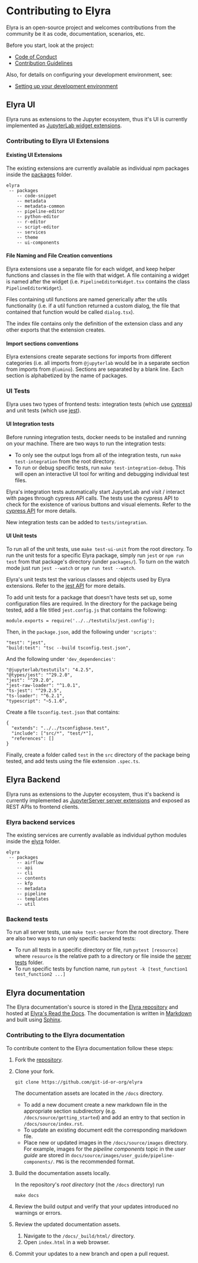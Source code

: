 <!--
{% comment %}
Copyright 2018-2023 Elyra Authors

Licensed under the Apache License, Version 2.0 (the "License");
you may not use this file except in compliance with the License.
You may obtain a copy of the License at

http://www.apache.org/licenses/LICENSE-2.0

Unless required by applicable law or agreed to in writing, software
distributed under the License is distributed on an "AS IS" BASIS,
WITHOUT WARRANTIES OR CONDITIONS OF ANY KIND, either express or implied.
See the License for the specific language governing permissions and
limitations under the License.
{% endcomment %}
-->
# Contributing to Elyra

Elyra is an open-source project and welcomes contributions from the community be it as code, documentation, scenarios, etc. 

Before you start, look at the project:
- [Code of Conduct](https://github.com/elyra-ai/community/blob/main/code-of-conduct.md)
- [Contribution Guidelines](https://github.com/elyra-ai/community/blob/main/contributing.md)

Also, for details on configuring your development environment, see:
- [Setting up your development environment](development-workflow.md)

## Elyra UI

Elyra runs as extensions to the Jupyter ecosystem, thus it's UI is currently implemented as
[JupyterLab widget extensions](https://jupyterlab.readthedocs.io/en/stable/user/extensions.html).

### Contributing to Elyra UI Extensions

#### Existing UI Extensions

The existing extensions are currently available as individual npm packages inside the
[packages](https://github.com/elyra-ai/elyra/tree/main/packages) folder.

```
elyra
 -- packages
    -- code-snippet
    -- metadata
    -- metadata-common
    -- pipeline-editor
    -- python-editor
    -- r-editor
    -- script-editor
    -- services
    -- theme
    -- ui-components
```

#### File Naming and File Creation conventions
Elyra extensions use a separate file for each widget, and keep helper functions and classes in the file with that widget.
A file containing a widget is named after the widget (i.e. `PipelineEditorWidget.tsx` contains the class `PipelineEditorWidget`).

Files containing util functions are named generically after the utils functionality
(i.e. if a util function returned a custom dialog, the file that contained that function would be called `dialog.tsx`).

The index file contains only the definition of the extension class and any other exports that the extension creates.

#### Import sections conventions
Elyra extensions create separate sections for imports from different categories
(i.e. all imports from `@jupyterlab` would be in a separate section from imports from `@lumino`).
Sections are separated by a blank line. Each section is alphabetized by the name of packages.


### UI Tests
Elyra uses two types of frontend tests: integration tests (which use [cypress](https://docs.cypress.io/))
and unit tests (which use [jest](https://jestjs.io/docs/en/getting-started)). 

#### UI Integration tests
Before running integration tests, docker needs to be installed and running on your machine.
There are two ways to run the integration tests:
* To only see the output logs from all of the integration tests,
run `make test-integration` from the root directory.
* To run or debug specific tests,
run `make test-integration-debug`. This will open an interactive UI tool for writing and debugging individual test files.

Elyra's integration tests automatically start JupyterLab and visit / interact with pages through cypress API calls.
The tests use the cypress API to check for the existence of various buttons and visual elements.
Refer to the [cypress API](https://docs.cypress.io/api/api/table-of-contents.html) for more details.

New integration tests can be added to `tests/integration`. 

#### UI Unit tests
To run all of the unit tests, use `make test-ui-unit` from the root directory. To run the unit tests for a specific Elyra package, simply run `jest` or `npm run test` from that package's directory (under `packages/`). To turn on the watch mode just run `jest --watch` or `npm run test --watch`.

Elyra's unit tests test the various classes and objects used by Elyra extensions. Refer to the [jest API](https://jestjs.io/docs/en/getting-started) for more details. 

To add unit tests for a package that doesn't have tests set up, some configuration files are required. In the directory for the package being tested, add a file titled `jest.config.js` that contains the following:
```
module.exports = require('../../testutils/jest.config');
```
Then, in the `package.json`, add the following under `'scripts'`:
```
"test": "jest",
"build:test": "tsc --build tsconfig.test.json",
```
And the following under `'dev_dependencies'`:
```
"@jupyterlab/testutils": "4.2.5",
"@types/jest": "^29.2.0",
"jest": "^29.2.0",
"jest-raw-loader": "^1.0.1",
"ts-jest": "^29.2.5",
"ts-loader": "^6.2.1",
"typescript": "~5.1.6",
```
Create a file `tsconfig.test.json` that contains:
```
{
  "extends": "../../tsconfigbase.test",
  "include": ["src/*", "test/*"],
  "references": []
}
```

Finally, create a folder called `test` in the `src` directory of the package being tested, and add tests using the file extension `.spec.ts`.

## Elyra Backend

Elyra runs as extensions to the Jupyter ecosystem, thus it's backend is currently implemented as
[JupyterServer server extensions](https://jupyter-server.readthedocs.io/en/latest/developers/extensions.html)
and exposed as REST APIs to frontend clients.


### Elyra backend services 

The existing services are currently available as individual python modules inside the
[elyra](https://github.com/elyra-ai/elyra/tree/main/elyra) folder.

```
elyra
 -- packages
    -- airflow
    -- api
    -- cli
    -- contents
    -- kfp
    -- metadata
    -- pipeline
    -- templates
    -- util
```

### Backend tests
To run all server tests, use `make test-server` from the root directory. There are also two ways to run only specific backend tests:

* To run all tests in a specific directory or file, run `pytest [resource]` where `resource` is the relative path to a directory or file inside the [server tests](https://github.com/elyra-ai/elyra/tree/main/elyra/tests) folder.
* To run specific tests by function name, run `pytest -k [test_function1 test_function2 ...]`


## Elyra documentation

The Elyra documentation's source is stored in the [Elyra repository](https://github.com/elyra-ai/elyra/tree/main/docs) and hosted at [Elyra's Read the Docs](https://elyra.readthedocs.io/). The documentation is written in [Markdown](https://www.sphinx-doc.org/en/master/usage/markdown.html) and built using [Sphinx](https://www.sphinx-doc.org/en/master/).


### Contributing to the Elyra documentation

To contribute content to the Elyra documentation follow these steps:

1. Fork the [repository](https://github.com/elyra-ai/elyra).

2. Clone your fork.

   ```
   git clone https://github.com/git-id-or-org/elyra
   ```

   The documentation assets are located in the `/docs` directory.

   - To add a new document create a new markdown file in the appropriate section subdirectory (e.g. `/docs/source/getting_started`) and add an entry to that section in `/docs/source/index.rst`.
   - To update an existing document edit the corresponding markdown file.
   - Place new or updated images in the `/docs/source/images` directory. For example, images for the _pipeline components_ topic in the _user guide_ are stored in `docs/source/images/user_guide/pipeline-components/`. `PNG` is the recommended format.

3. Build the documentation assets locally.

   In the repository's _root directory_ (not the `/docs` directory) run

   ```
   make docs
   ```

4. Review the build output and verify that your updates introduced no warnings or errors.

5. Review the updated documentation assets.
    1. Navigate to the `/docs/_build/html/` directory.
    1. Open `index.html` in a web browser.

6. Commit your updates to a new branch and open a pull request.
